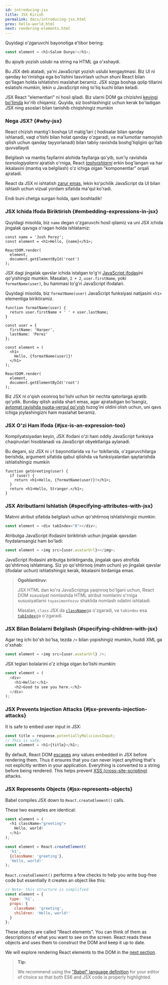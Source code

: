 ```yaml
---
id: introducing-jsx
title: JSX Kirish
permalink: docs/introducing-jsx.html
prev: hello-world.html
next: rendering-elements.html
---
```


Quyidagi o'zgaruvchi bayonotiga e'tibor bering:

```js
const element = <h1>Salom Dunyo!</h1>;
```

Bu ajoyib yozish uslubi na string na HTML ga o'xshaydi.

Bu JSX deb ataladi, ya'ni JavaScript yozish uslubi kengaytmasi. Biz UI ni qanday ko'rinishga ega bo'lishini tasvirlash uchun shuni React bilan qo'llagan holda ishlatishni maslahat beramiz. JSX sizga boshqa qolip tillarini eslatishi mumkin, lekin u JavaScript ning to'liq kuchi bilan keladi. 

JSX React "elementlari" ni hosil qiladi. Biz ularni DOM ga chizishni [keyingi bo'limda](/docs/rendering-elements.html) ko'rib chiqamiz. Quyida, siz boshlashingiz uchun kerak bo'ladigan JSX ning asoslari bilan tanishib chiqishingiz mumkin

### Nega JSX? {#why-jsx}

React chizish mantig'i boshqa UI matig'lari ( hodisalar bilan qanday ishlanadi, vaqt o'tishi bilan holat qanday o'zgaradi, va ma'lumotlar namoyish qilish uchun qanday tayyorlanadi) bilan tabiiy ravishda boshg'liqligini qo'llab quvvatlaydi

Belgilash va mantiq fayllarini alohida fayllarga qo'yib, sun'iy ravishda *texnologiyalarni* ajratish o'rniga, React [*tashvishlarni*](https://en.wikipedia.org/wiki/Separation_of_concerns) erkin bog'langan va har ikkalasini (mantiq va belgilash) o'z ichiga olgan "komponentlar" orqali ajratadi.

React da JSX ni ishtatish [zarur emas](/docs/react-without-jsx.html), lekin ko'pchilik JavaScript da UI bilan ishlash uchun vizual yordam sifatida ma'qul ko'radi.

Endi buni chetga surgan holda, qani boshladik!

### JSX Ichida Ifoda Biriktirish {#embedding-expressions-in-jsx}

Quyidagi misolda, biz `name` degan o'zgaruvchi hosil qilamiz va uni JSX ichida jingalak qavsga o'ragan holda ishlatamiz:

```js{1,2}
const name = 'Josh Perez';
const element = <h1>Hello, {name}</h1>;

ReactDOM.render(
  element,
  document.getElementById('root')
);
```

JSX dagi jingalak qavslar ichida istalgan to'g'ri [JavaScript ifodas](https://developer.mozilla.org/en-US/docs/Web/JavaScript/Guide/Expressions_and_Operators#Expressions)ini qo'yishingiz mumkin. Masalan, `2 + 2`, `user.firstName`, yoki `formatName(user)`, bu hammasi to'g'ri JavaScript ifodalari.

Quyidagi misolda, biz `formatName(user)` JavaScript funksiyasi natijasini `<h1>` elementiga biriktiramiz. 

```js{12}
function formatName(user) {
  return user.firstName + ' ' + user.lastName;
}

const user = {
  firstName: 'Harper',
  lastName: 'Perez'
};

const element = (
  <h1>
    Hello, {formatName(user)}!
  </h1>
);

ReactDOM.render(
  element,
  document.getElementById('root')
);
```

[](codepen://introducing-jsx)

Biz JSX ni o'qish osonroq bo'lishi uchun bir nechta qatorlarga  ajratib qo'ydik. Bunday qilish aslida shart emas, agar ajratadigan bo'lsangiz, [avtomat ravishda nuqta-vergul qo'yish](https://stackoverflow.com/q/2846283) tuzog'ini oldini olish uchun, uni qavs ichiga joylashingizni ham maslahat beramiz.

### JSX O'zi Ham Ifoda {#jsx-is-an-expression-too}

Kompilyatsiyadan keyin, JSX ifodani o'zi ham oddiy JavaScript funksiya chaqiruvlari hisoblanadi va JavaScript obyektlariga aylanadi.

Bu degani, siz JSX ni `if` bayonotlarida va `for` tsikllarida, o'zgaruvchilarga berishda, argument sifatida qabul qilishda va funksiyalardan qaytarishda ishlatishingiz mumkin

```js{3,5}
function getGreeting(user) {
  if (user) {
    return <h1>Hello, {formatName(user)}!</h1>;
  }
  return <h1>Hello, Stranger.</h1>;
}
```

### JSX Atributlarni Ishlatish {#specifying-attributes-with-jsx}

Matnni atribut sifatida belgilash uchun qo'shtirnoq ishlatishingiz mumkin:

```js
const element = <div tabIndex="0"></div>;
```

Atributga JavaScript ifodasini biriktirish uchun jingalak qavsdan foydalansangiz ham bo'ladi:

```js
const element = <img src={user.avatarUrl}></img>;
```

JavaScript ifodasini atributga biriktirganda, jingalak qavs atrofida qo'shtirnoq ishlatmang. Siz yo qo'shtirnoq (matn uchun) yo jingalak qavslar (ifodalar uchun) ishlatishingiz kerak, ikkalasini birdaniga emas.

>**Ogohlantiruv:**
>
>JSX HTML dan ko'ra JavaScriptga yaqinroq bo'lgani uchun, React DOM xususiyat nomlashda HTML atribut nomlarini o'rniga xususiyatlarni `tuyasimonYozuv` shaklida nomlash odatini ishlatadi.
>
>Masalan, `class` JSX da [`className`](https://developer.mozilla.org/en-US/docs/Web/API/Element/className)ga o'zgaradi, va `tabindex` esa [`tabIndex`](https://developer.mozilla.org/en-US/docs/Web/API/HTMLElement/tabIndex)ga o'zgaradi.

### JSX Bilan Bolalarni Belgilash {#specifying-children-with-jsx}

Agar teg ichi bo'sh bo'lsa, tezda `/>` bilan yopishingiz mumkin, huddi XML ga o'xshab:

```js
const element = <img src={user.avatarUrl} />;
```

JSX teglari bolalarini o'z ichiga olgan bo'lishi mumkin:

```js
const element = (
  <div>
    <h1>Hello!</h1>
    <h2>Good to see you here.</h2>
  </div>
);
```

### JSX Prevents Injection Attacks {#jsx-prevents-injection-attacks}

It is safe to embed user input in JSX:

```js
const title = response.potentiallyMaliciousInput;
// This is safe:
const element = <h1>{title}</h1>;
```

By default, React DOM [escapes](https://stackoverflow.com/questions/7381974/which-characters-need-to-be-escaped-on-html) any values embedded in JSX before rendering them. Thus it ensures that you can never inject anything that's not explicitly written in your application. Everything is converted to a string before being rendered. This helps prevent [XSS (cross-site-scripting)](https://en.wikipedia.org/wiki/Cross-site_scripting) attacks.

### JSX Represents Objects {#jsx-represents-objects}

Babel compiles JSX down to `React.createElement()` calls.

These two examples are identical:

```js
const element = (
  <h1 className="greeting">
    Hello, world!
  </h1>
);
```

```js
const element = React.createElement(
  'h1',
  {className: 'greeting'},
  'Hello, world!'
);
```

`React.createElement()` performs a few checks to help you write bug-free code but essentially it creates an object like this:

```js
// Note: this structure is simplified
const element = {
  type: 'h1',
  props: {
    className: 'greeting',
    children: 'Hello, world!'
  }
};
```

These objects are called "React elements". You can think of them as descriptions of what you want to see on the screen. React reads these objects and uses them to construct the DOM and keep it up to date.

We will explore rendering React elements to the DOM in the [next section](/docs/rendering-elements.html).

>**Tip:**
>
>We recommend using the ["Babel" language definition](https://babeljs.io/docs/en/next/editors) for your editor of choice so that both ES6 and JSX code is properly highlighted.

